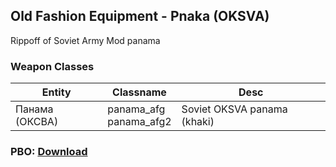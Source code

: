 ## Old Fashion Equipment - Pnaka (OKSVA)
Rippoff of Soviet Army Mod panama

### Weapon Classes
Entity | Classname | Desc
------------ | ------------- | -------------
Панама (ОКСВА) | panama_afg<br />panama_afg2 | Soviet OKSVA panama (khaki)


### PBO: [Download](https://drive.google.com/open?id=1bXs8ijfPbufs1XpfGu2fSV2J2Vh5qUDf)
